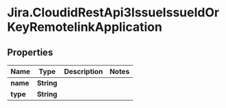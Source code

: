 # Jira.CloudidRestApi3IssueIssueIdOrKeyRemotelinkApplication

## Properties

Name | Type | Description | Notes
------------ | ------------- | ------------- | -------------
**name** | **String** |  | 
**type** | **String** |  | 


